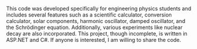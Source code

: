 This code was developed specifically for engineering physics students and includes 
several features such as a scientific calculator, 
conversion calculator, solar components, harmonic oscillator, damped oscillator, 
and the Schrödinger equation. 
Additionally, various experiments like nuclear decay are also incorporated.
This project, though incomplete, is written in ASP.NET and C#.
If anyone is interested, I am willing to share the code.
